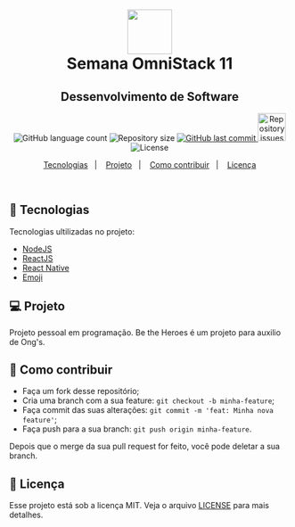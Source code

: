 <h1 align="center">
<img alt="" title="" src="https://image.winudf.com/v2/image1/bWluZHdhcmUubWluZWdhbWVzX2ljb25fMTU1NDYyMjYwOV8wNzg/icon.png?w=170&fakeurl=1" width="80" /><br>
Semana OmniStack 11
  <!-- trocar: 'você pode colocar uma imagem (logo) que represente seu projeto (visualmente) -->
</h1>

<h2 align="center">Dessenvolvimento de Software</h2>

<p align="center">
  <img alt="GitHub language count" src="https://img.shields.io/github/languages/count/Sthaynny/XLO_clone">
  <!-- trocar: 'rlocatelli9/template-README' pelo caminho do seu respositório -->

  <img alt="Repository size" src="https://img.shields.io/github/repo-size/Sthaynny/XLO_clone">
  <!-- trocar: 'rlocatelli9/template-README' pelo caminho do seu respositório -->

  <a href="https://github.com/Sthaynny/XLO_clone/commits/master">
  <!-- trocar: 'rlocatelli9/template-README' pelo caminho do seu respositório -->
    <img alt="GitHub last commit" src="https://img.shields.io/github/last-commit/Sthaynny/XLO_clone">
     <!-- trocar: 'rlocatelli9/template-README' pelo caminho do seu respositório -->
  </a>

  <a href="https://github.com/Sthaynny/XLO_clone">
   <!-- trocar: 'rlocatelli9/template-README' pelo caminho do seu respositório -->
    <img alt="Repository issues" src="https://img.shields.io/github/issues/Sthaynny/XLO_clone" width="50px">
     <!-- trocar: 'rlocatelli9/template-README' pelo caminho do seu respositório -->

  </a>

  <img alt="License" src="https://img.shields.io/badge/license-MIT-brightgreen">
</p>

<p align="center">
  <a href="#bookmark_tabs-tecnologias">Tecnologias</a>&nbsp;&nbsp;&nbsp;|&nbsp;&nbsp;&nbsp;
  <a href="#-projeto">Projeto</a>&nbsp;&nbsp;&nbsp;|&nbsp;&nbsp;&nbsp;
  <a href="#-como-contribuir">Como contribuir</a>&nbsp;&nbsp;&nbsp;|&nbsp;&nbsp;&nbsp;
  <a href="#memo-licença">Licença</a>
</p>

<br>

## :bookmark_tabs: Tecnologias

Tecnologias ultilizadas no projeto:

- [NodeJS](https://nodejs.org/en/docs/)
- [ReactJS](https://pt-br.reactjs.org/docs/getting-started.html)
- [React Native](https://reactnative.dev/docs/getting-started)
- [Emoji](https://gist.github.com/rxaviers/7360908)

## 💻 Projeto

Projeto pessoal em programação.
Be the Heroes é um projeto para auxilio de Ong's.

## 🤔 Como contribuir

- Faça um fork desse repositório;
- Cria uma branch com a sua feature: `git checkout -b minha-feature`;
- Faça commit das suas alterações: `git commit -m 'feat: Minha nova feature'`;
- Faça push para a sua branch: `git push origin minha-feature`.

Depois que o merge da sua pull request for feito, você pode deletar a sua branch.

## :memo: Licença

Esse projeto está sob a licença MIT. Veja o arquivo [LICENSE](LICENSE.md) para mais detalhes.

